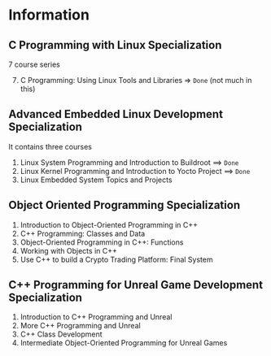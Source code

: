 # Information

## C Programming with Linux Specialization
7 course series

7. C Programming: Using Linux Tools and Libraries => `Done` (not much in this)

## Advanced Embedded Linux Development Specialization
It contains three courses

1. Linux System Programming and Introduction to Buildroot ==> `Done`
2. Linux Kernel Programming and Introduction to Yocto Project ==> `Done`
3. Linux Embedded System Topics and Projects


## Object Oriented Programming Specialization

1. Introduction to Object-Oriented Programming in C++
2. C++ Programming: Classes and Data
3. Object-Oriented Programming in C++: Functions
4. Working with Objects in C++
5. Use C++ to build a Crypto Trading Platform: Final System

## C++ Programming for Unreal Game Development Specialization

1. Introduction to C++ Programming and Unreal
2. More C++ Programming and Unreal
3. C++ Class Development
4. Intermediate Object-Oriented Programming for Unreal Games


